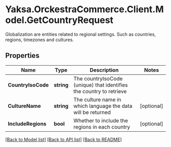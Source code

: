 # Yaksa.OrckestraCommerce.Client.Model.GetCountryRequest
Globalization are entities related to regional settings. Such as countries, regions, timezones and cultures.

## Properties

Name | Type | Description | Notes
------------ | ------------- | ------------- | -------------
**CountryIsoCode** | **string** | The countryIsoCode (unique) that identifies the country to retrieve | 
**CultureName** | **string** | The culture name in which language the data will be returned | [optional] 
**IncludeRegions** | **bool** | Whether to include the regions in each country | [optional] 

[[Back to Model list]](../README.md#documentation-for-models) [[Back to API list]](../README.md#documentation-for-api-endpoints) [[Back to README]](../README.md)

